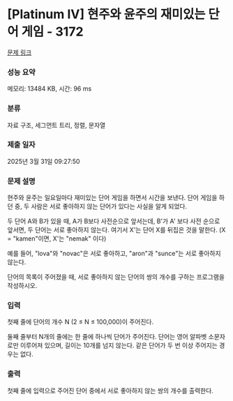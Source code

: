 # [Platinum IV] 현주와 윤주의 재미있는 단어 게임 - 3172 

[문제 링크](https://www.acmicpc.net/problem/3172) 

### 성능 요약

메모리: 13484 KB, 시간: 96 ms

### 분류

자료 구조, 세그먼트 트리, 정렬, 문자열

### 제출 일자

2025년 3월 31일 09:27:50

### 문제 설명

<p>현주와 윤주는 일요일마다 재미있는 단어 게임을 하면서 시간을 보낸다. 단어 게임을 하던 중, 두 사람은 서로 좋아하지 않는 단어가 있다는 사실을 알게 되었다.</p>

<p>두 단어 A와 B가 있을 때, A가 B보다 사전순으로 앞서는데, B'가 A' 보다 사전 순으로 앞서면, 두 단어는 서로 좋아하지 않는다. 여기서 X'는 단어 X를 뒤집은 것을 말한다. (X = "kamen"이면, X'는 "nemak" 이다)</p>

<p>예를 들어, "lova"와 "novac"은 서로 좋아하고, "aron"과 "sunce"는 서로 좋아하지 않는다.</p>

<p>단어의 목록이 주어졌을 때, 서로 좋아하지 않는 단어의 쌍의 개수를 구하는 프로그램을 작성하시오.</p>

### 입력 

 <p>첫째 줄에 단어의 개수 N (2 ≤ N ≤ 100,000)이 주어진다.</p>

<p>둘째 줄부터 N개의 줄에는 한 줄에 하나씩 단어가 주어진다. 단어는 영어 알파벳 소문자로만 이루어져 있으며, 길이는 10개를 넘지 않는다. 같은 단어가 두 번 이상 주어지는 경우는 없다.</p>

### 출력 

 <p>첫째 줄에 입력으로 주어진 단어 중에서 서로 좋아하지 않는 쌍의 개수를 출력한다. </p>

